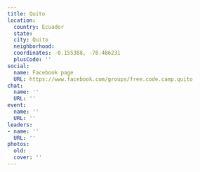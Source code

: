 ```yaml
---
title: Quito
location:
  country: Ecuador
  state: 
  city: Quito
  neighborhood: 
  coordinates: -0.155388, -78.486231
  plusCode: ''
social:
  name: Facebook page
  URL: https://www.facebook.com/groups/free.code.camp.quito
chat:
  name: ''
  URL: ''
event:
  name: ''
  URL: ''
leaders:
- name: ''
  URL: ''
photos:
  old: 
  cover: ''
---
```

